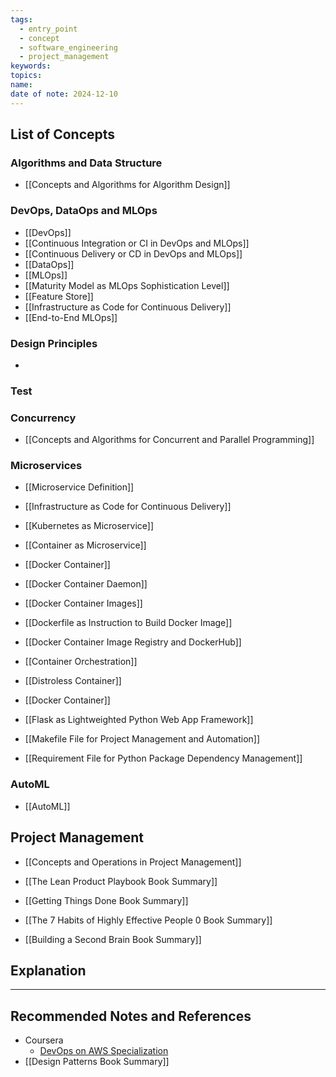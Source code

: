 ```yaml
---
tags:
  - entry_point
  - concept
  - software_engineering
  - project_management
keywords: 
topics: 
name: 
date of note: 2024-12-10
---
```

## List of Concepts

### Algorithms and Data Structure

- [[Concepts and Algorithms for Algorithm Design]]

### DevOps, DataOps and MLOps

- [[DevOps]]
- [[Continuous Integration or CI in DevOps and MLOps]]
- [[Continuous Delivery or CD in DevOps and MLOps]]
- [[DataOps]]
- [[MLOps]]
- [[Maturity Model as MLOps Sophistication Level]]
- [[Feature Store]]
- [[Infrastructure as Code for Continuous Delivery]]
- [[End-to-End MLOps]]


### Design Principles

- 



### Test 




### Concurrency

- [[Concepts and Algorithms for Concurrent and Parallel Programming]]


### Microservices

- [[Microservice Definition]]
- [[Infrastructure as Code for Continuous Delivery]]
- [[Kubernetes as Microservice]]

- [[Container as Microservice]]
- [[Docker Container]]
- [[Docker Container Daemon]]
- [[Docker Container Images]]
- [[Dockerfile as Instruction to Build Docker Image]]
- [[Docker Container Image Registry and DockerHub]]
- [[Container Orchestration]]
- [[Distroless Container]]


- [[Docker Container]]
- [[Flask as Lightweighted Python Web App Framework]]
- [[Makefile File for Project Management and Automation]]
- [[Requirement File for Python Package Dependency Management]]

### AutoML

- [[AutoML]]



## Project Management

- [[Concepts and Operations in Project Management]]

- [[The Lean Product Playbook Book Summary]]
- [[Getting Things Done Book Summary]]
- [[The 7 Habits of Highly Effective People 0 Book Summary]]
- [[Building a Second Brain Book Summary]]




## Explanation





-----------
##  Recommended Notes and References


- Coursera
	- [DevOps on AWS Specialization](https://www.coursera.org/specializations/aws-devops)
- [[Design Patterns Book Summary]]